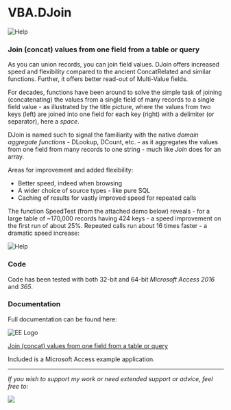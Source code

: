 # VBA.DJoin #
![Help](https://raw.githubusercontent.com/GustavBrock/VBA.DJoin/master/images/EE%20Header.png)

### Join (concat) values from one field from a table or query  ###
As you can union records, you can join field values. DJoin offers increased speed and flexibility compared to the ancient ConcatRelated and similar functions. Further, it offers better read-out of Multi-Value fields. 

For decades, functions have been around to solve the simple task of joining (concatenating) the values from a single field of many records to a single field value - as illustrated by the title picture, where the values from two keys (left) are joined into one field for each key (right) with a delimiter (or separator), here a *space*.

DJoin is named such to signal the familiarity with the native *domain aggregate functions* - DLookup, DCount, etc. - as it aggregates the values from one field from many records to one string - much like *Join* does for an array.

Areas for improvement and added flexibility:

* Better speed, indeed when browsing
* A wider choice of source types - like pure SQL
* Caching of results for vastly improved speed for repeated calls

The function SpeedTest (from the attached demo below) reveals - for a large table of ~170,000 records having 424 keys - a speed improvement on the first run of about 25%. Repeated calls run about 16 times faster - a dramatic speed increase:

![Help](https://raw.githubusercontent.com/GustavBrock/VBA.DJoin/master/images/SpeedTest.PNG)

### Code ###
Code has been tested with both 32-bit and 64-bit *Microsoft Access 2016* and *365*.

### Documentation ###
Full documentation can be found here:

![EE Logo](https://raw.githubusercontent.com/GustavBrock/VBA.DJoin/master/images/EE%20Logo.png) 

[Join (concat) values from one field from a table or query](https://www.experts-exchange.com/articles/33612/Join-concat-values-from-one-field-from-a-table-or-query.html?preview=pFMM6gI5Efc%3D)

Included is a Microsoft Access example application.

<hr>

*If you wish to support my work or need extended support or advice, feel free to:*

<p>

[<img src="https://raw.githubusercontent.com/GustavBrock/VBA.DJoin/master/images/BuyMeACoffee.png">](https://www.buymeacoffee.com/gustav/)